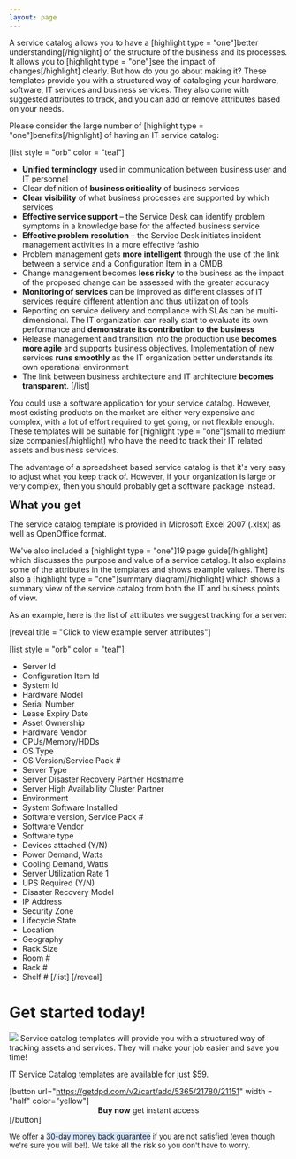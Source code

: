 ```yaml
---
layout: page
---
```


A service catalog allows you to have a [highlight type = "one"]better understanding[/highlight] of the structure of the business and its processes. It allows you to [highlight type = "one"]see the impact of changes[/highlight] clearly. But how do you go about making it? These templates provide you with a structured way of cataloging your hardware, software, IT services and business services. They also come with suggested attributes to track, and you can add or remove attributes based on your needs.

Please consider the large number of [highlight type = "one"]benefits[/highlight] of having an IT service catalog:

[list style = "orb" color = "teal"]

*   **Unified terminology** used in communication between business user and IT personnel
*   Clear definition of **business criticality** of business services
*   **Clear visibility** of what business processes are supported by which services
*   **Effective service support** – the Service Desk can identify problem symptoms in a knowledge base for the affected business service
*   **Effective problem resolution** – the Service Desk initiates incident management activities in a more effective fashio
*   Problem management gets **more intelligent** through the use of the link between a service and a Configuration Item in a CMDB
*   Change management becomes **less risky** to the business as the impact of the proposed change can be assessed with the greater accuracy
*   **Monitoring of services** can be improved as different classes of IT services require different attention and thus utilization of tools
*   Reporting on service delivery and compliance with SLAs can be multi-dimensional. The IT organization can really start to evaluate its own performance and **demonstrate its contribution to the business**
*   Release management and transition into the production use **becomes more agile** and supports business objectives. Implementation of new services **runs smoothly** as the IT organization better understands its own operational environment
*   The link between business architecture and IT architecture **becomes transparent**.
[/list]

You could use a software application for your service catalog. However, most existing products on the market are either very expensive and complex, with a lot of effort required to get going, or not flexible enough. These templates will be suitable for [highlight type = "one"]small to medium size companies[/highlight] who have the need to track their IT related assets and business services.

The advantage of a spreadsheet based service catalog is that it's very easy to adjust what you keep track of. However, if your organization is large or very complex, then you should probably get a software package instead.

<span class="Apple-style-span" style="font-size: 20px; font-weight: bold;">What you get</span>

The service catalog template is provided in Microsoft Excel 2007 (.xlsx) as well as OpenOffice format. 

</p>We've also included a [highlight type = "one"]19 page guide[/highlight] which discusses the purpose and value of a service catalog. It also explains some of the attributes in the templates and shows example values. There is also a [highlight type = "one"]summary diagram[/highlight] which shows a summary view of the service catalog from both the IT and business points of view.

As an example, here is the list of attributes we suggest tracking for a server:

[reveal title = "Click to view example server attributes"]

[list style = "orb" color = "teal"]

*   Server Id
*   Configuration Item Id
*   System Id
*   Hardware Model
*   Serial Number
*   Lease Expiry Date
*   Asset Ownership
*   Hardware Vendor
*   CPUs/Memory/HDDs
*   OS Type
*   OS Version/Service Pack #
*   Server Type
*   Server Disaster Recovery Partner Hostname
*   Server High Availability Cluster Partner
*   Environment
*   System Software Installed
*   Software version, Service Pack #
*   Software Vendor
*   Software type
*   Devices attached (Y/N)
*   Power Demand, Watts
*   Cooling Demand, Watts
*   Server Utilization Rate 1
*   UPS Required (Y/N)
*   Disaster Recovery Model
*   IP Address
*   Security Zone
*   Lifecycle State
*   Location
*   Geography
*   Rack Size
*   Room #
*   Rack #
*   Shelf #
[/list]
[/reveal]

# Get started today!

![](/wp-content/uploads/service-catalog-side-image.png)
Service catalog templates will provide you with a structured way of tracking assets and services. They will make your job easier and save you time!

IT Service Catalog templates are available for just $59.

[button url="https://getdpd.com/v2/cart/add/5365/21780/21151" width = "half" color="yellow"]<span style="text-align: center; display: block;">**Buy now**
get instant access</span>[/button]

<span style = "font-size: small">We offer a <span style="background-color: #d5e6ff;">30-day money back guarantee</span> if you are not satisfied (even though we're sure you will be!). We take all the risk so you don't have to worry.</span>